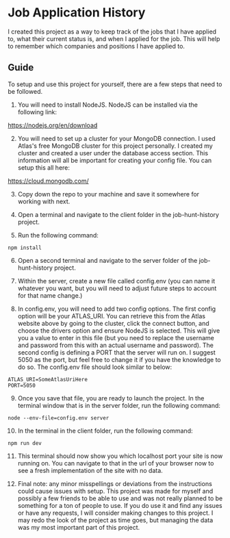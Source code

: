 # Job Application History

 I created this project as a way to keep track of the jobs that I have applied to, what their current status is, and when I applied for the job. This will help to remember which companies and positions I have applied to.

## Guide

 To setup and use this project for yourself, there are a few steps that need to be followed.

 1) You will need to install NodeJS. NodeJS can be installed via the following link:

 https://nodejs.org/en/download

 2) You will need to set up a cluster for your MongoDB connection. I used Atlas's free MongoDB cluster for this project personally. I created my cluster and created a user under the database access section. This information will all be important for creating your config file. You can setup this all here:

 https://cloud.mongodb.com/

 3) Copy down the repo to your machine and save it somewhere for working with next.

 4) Open a terminal and navigate to the client folder in the job-hunt-history project.

 5) Run the following command:

 ```
 npm install
 ```

 6) Open a second terminal and navigate to the server folder of the job-hunt-history project.

 7) Within the server, create a new file called config.env (you can name it whatever you want, but you will need to adjust future steps to account for that name change.)

 8) In config.env, you will need to add two config options. The first config option will be your ATLAS_URI. You can retrieve this from the Atlas website above by going to the cluster, click the connect button, and choose the drivers option and ensure NodeJS is selected. This will give you a value to enter in this file (but you need to replace the username and password from this with an actual username and password). The second config is defining a PORT that the server will run on. I suggest 5050 as the port, but feel free to change it if you have the knowledge to do so. The config.env file should look similar to below:

 ```
 ATLAS_URI=SomeAtlasUriHere
 PORT=5050
 ```

 9) Once you save that file, you are ready to launch the project. In the terminal window that is in the server folder, run the following command:

 ```
 node --env-file=config.env server
 ```

 10) In the terminal in the client folder, run the following command:

 ```
 npm run dev
 ```

 11) This terminal should now show you which localhost port your site is now running on. You can navigate to that in the url of your browser now to see a fresh implementation of the site with no data.

 12) Final note: any minor misspellings or deviations from the instructions could cause issues with setup. This project was made for myself and possibly a few friends to be able to use and was not really planned to be something for a ton of people to use. If you do use it and find any issues or have any requests, I will consider making changes to this project. I may redo the look of the project as time goes, but managing the data was my most important part of this project.